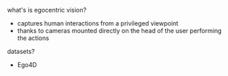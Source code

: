 
what's is egocentric vision?
- captures human interactions from a privileged viewpoint
- thanks to cameras mounted directly on the head of the user performing the actions


datasets?
- Ego4D







